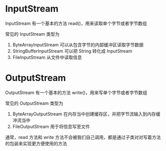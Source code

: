 # InputStream

InputStream 有一个基本的方法 read()，用来读取单个字节或者字节数组

常见的 InputStream 类型为

1. ByteArrayInputStream 可以从包含字节的内部缓冲区读取字节数据
2. StringBufferInputStream 可以把 String 转化成 InputStream
3. FileInputStream 从文件中读取信息

# OutputStream

OutputStream 有一个基本的方法 write()，用来写单个字节或者字节数组

常见的 OutputStream 类型为

1. ByteArrayOutputStream 在内存当中创建缓存区，并把字节流输入到内存缓冲流当中
2. FileOutputStream 用于将信息写至文件

通常，read 方法和 write 方法不会被我们自己调用，都是通过子类对对写着方法的包装来实现更方便使用的方法
